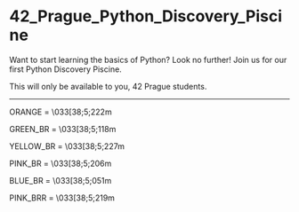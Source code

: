 # 42_Prague_Python_Discovery_Piscine

Want to start learning the basics of Python? Look no further! Join us for our first Python Discovery Piscine.

This will only be available to you, 42 Prague students.

-------------------------------------


ORANGE      = \033[38;5;222m

GREEN_BR    = \033[38;5;118m

YELLOW_BR   = \033[38;5;227m

PINK_BR     = \033[38;5;206m

BLUE_BR     = \033[38;5;051m

PINK_BRR    = \033[38;5;219m
